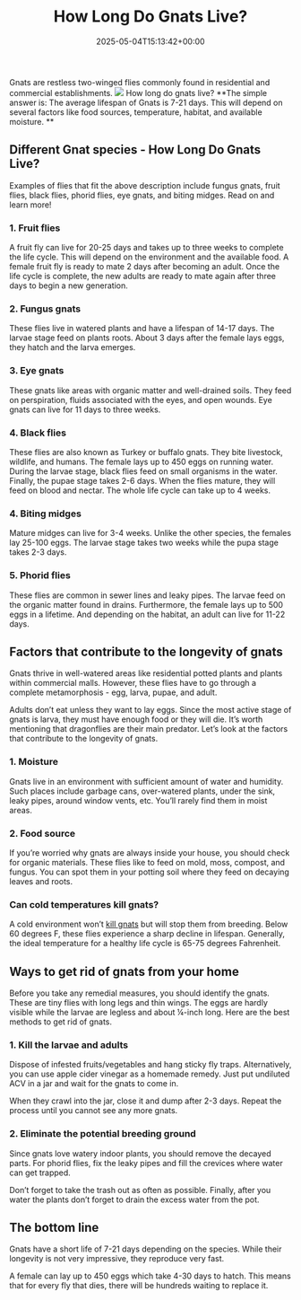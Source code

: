 ﻿---
layout: post
title: How Long Do Gnats Live?
date: '2025-05-04T15:13:42+00:00'
categories:
- Gnat
- Guide
tags: []
slug: /how-long-do-gnats-live/
lastmod: 2025-05-07T12:21:27+03:00
---

Gnats are restless two-winged flies commonly found in residential and commercial establishments.
![](/assets/img/img/)
How long do gnats live?
**The simple answer is: The average lifespan of Gnats is 7-21 days. This will depend on several factors like food sources, temperature, habitat, and available moisture. **
## Different Gnat species - How Long Do Gnats Live?
Examples of flies that fit the above description include fungus gnats, fruit flies, black flies, phorid flies, eye gnats, and biting midges. Read on and learn more!
### 1. Fruit flies
A fruit fly can live for 20-25 days and takes up to three weeks to complete the life cycle. This will depend on the environment and the available food. A female fruit fly is ready to mate 2 days after becoming an adult. Once the life cycle is complete, the new adults are ready to mate again after three days to begin a new generation.
### 2. Fungus gnats
These flies live in watered plants and have a lifespan of 14-17 days. The larvae stage feed on plants roots. About 3 days after the female lays eggs, they hatch and the larva emerges.
### 3. Eye gnats
These gnats like areas with organic matter and well-drained soils. They feed on perspiration, fluids associated with the eyes, and open wounds. Eye gnats can live for 11 days to three weeks.
### 4. Black flies
These flies are also known as Turkey or buffalo gnats. They bite livestock, wildlife, and humans. The female lays up to 450 eggs on running water. During the larvae stage, black flies feed on small organisms in the water. Finally, the pupae stage takes 2-6 days. When the flies mature, they will feed on blood and nectar. The whole life cycle can take up to 4 weeks.
### 4. Biting midges
Mature midges can live for 3-4 weeks. Unlike the other species, the females lay 25-100 eggs. The larvae stage takes two weeks while the pupa stage takes 2-3 days.
### 5. Phorid flies
These flies are common in sewer lines and leaky pipes. The larvae feed on the organic matter found in drains. Furthermore, the female lays up to 500 eggs in a lifetime. And depending on the habitat, an adult can live for 11-22 days.
## Factors that contribute to the longevity of gnats
Gnats thrive in well-watered areas like residential potted plants and plants within commercial malls. However, these flies have to go through a complete metamorphosis - egg, larva, pupae, and adult.

Adults don’t eat unless they want to lay eggs. Since the most active stage of gnats is larva, they must have enough food or they will die. It’s worth mentioning that dragonflies are their main predator. Let’s look at the factors that contribute to the longevity of gnats.
### 1. Moisture
Gnats live in an environment with sufficient amount of water and humidity. Such places include garbage cans, over-watered plants, under the sink, leaky pipes, around window vents, etc. You’ll rarely find them in moist areas.
### 2. Food source
If you’re worried why gnats are always inside your house, you should check for organic materials. These flies like to feed on mold, moss, compost, and fungus. You can spot them in your potting soil where they feed on decaying leaves and roots.
### Can cold temperatures kill gnats?
A cold environment won’t
[kill gnats](https://pestpolicy.com/how-to-get-rid-of-gnats/)
but will stop them from breeding. Below 60 degrees F, these flies experience a sharp decline in lifespan. Generally, the ideal temperature for a healthy life cycle is 65-75 degrees Fahrenheit.
## Ways to get rid of gnats from your home
Before you take any remedial measures, you should identify the gnats. These are tiny flies with long legs and thin wings. The eggs are hardly visible while the larvae are legless and about ¼-inch long. Here are the best methods to get rid of gnats.
### 1. Kill the larvae and adults
Dispose of infested fruits/vegetables and hang sticky fly traps. Alternatively, you can use apple cider vinegar as a homemade remedy. Just put undiluted ACV in a jar and wait for the gnats to come in.

When they crawl into the jar, close it and dump after 2-3 days. Repeat the process until you cannot see any more gnats.
### 2. Eliminate the potential breeding ground
Since gnats love watery indoor plants, you should remove the decayed parts. For phorid flies, fix the leaky pipes and fill the crevices where water can get trapped.

Don’t forget to take the trash out as often as possible. Finally, after you water the plants don’t forget to drain the excess water from the pot.
## The bottom line
Gnats have a short life of 7-21 days depending on the species. While their longevity is not very impressive, they reproduce very fast.

A female can lay up to 450 eggs which take 4-30 days to hatch. This means that for every fly that dies, there will be hundreds waiting to replace it.